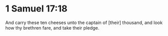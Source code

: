 # 1 Samuel 17:18

And carry these ten cheeses unto the captain of [their] thousand, and look how thy brethren fare, and take their pledge.